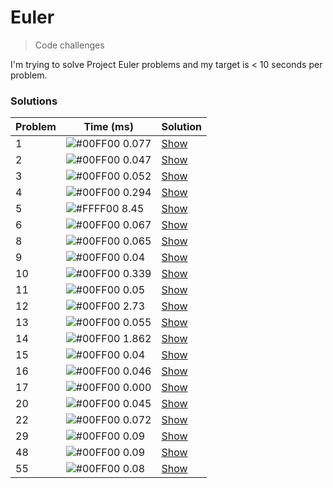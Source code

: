 # Euler
> Code challenges

I'm trying to solve Project Euler problems and my target is < 10 seconds per problem.

### Solutions

| Problem | Time (ms)                                                     | Solution                                                                   |
| ------- | ------------------------------------------------------------- | -------------------------------------------------------------------------- |
| 1       | ![#00FF00](http://placehold.it/15/00FF00/000000?text=+) 0.077 | [Show](https://github.com/hmleal/euler/blob/master/problem-01/solution.py) |
| 2       | ![#00FF00](http://placehold.it/15/00FF00/000000?text=+) 0.047 | [Show](https://github.com/hmleal/euler/blob/master/problem-02/solution.py) |
| 3       | ![#00FF00](http://placehold.it/15/00FF00/000000?text=+) 0.052 | [Show](https://github.com/hmleal/euler/blob/master/problem-03/solution.py) |
| 4       | ![#00FF00](http://placehold.it/15/00FF00/000000?text=+) 0.294 | [Show](https://github.com/hmleal/euler/blob/master/problem-04/solution.py) |
| 5       | ![#FFFF00](http://placehold.it/15/FFFF00/000000?text=+)  8.45 | [Show](https://github.com/hmleal/euler/blob/master/problem-05/solution.py) |
| 6       | ![#00FF00](http://placehold.it/15/00FF00/000000?text=+) 0.067 | [Show](https://github.com/hmleal/euler/blob/master/problem-06/solution.py) |
| 8       | ![#00FF00](http://placehold.it/15/00FF00/000000?text=+) 0.065 | [Show](https://github.com/hmleal/euler/blob/master/problem-08/solution.py) |
| 9       | ![#00FF00](http://placehold.it/15/00FF00/000000?text=+)  0.04 | [Show](https://github.com/hmleal/euler/blob/master/problem-09/solution.py) |
| 10      | ![#00FF00](http://placehold.it/15/00FF00/000000?text=+) 0.339 | [Show](https://github.com/hmleal/euler/blob/master/problem-10/solution.py) |
| 11      | ![#00FF00](http://placehold.it/15/00FF00/000000?text=+)  0.05 | [Show](https://github.com/hmleal/euler/blob/master/problem-11/solution.py) |
| 12      | ![#00FF00](http://placehold.it/15/00FF00/000000?text=+)  2.73 | [Show](https://github.com/hmleal/euler/blob/master/problem-12/solution.py) |
| 13      | ![#00FF00](http://placehold.it/15/00FF00/000000?text=+) 0.055 | [Show](https://github.com/hmleal/euler/blob/master/problem-13/solution.py) |
| 14      | ![#00FF00](http://placehold.it/15/00FF00/000000?text=+) 1.862 | [Show](https://github.com/hmleal/euler/blob/master/problem-14/solution.py) |
| 15      | ![#00FF00](http://placehold.it/15/00FF00/000000?text=+)  0.04 | [Show](https://github.com/hmleal/euler/blob/master/problem-15/solution.py) |
| 16      | ![#00FF00](http://placehold.it/15/00FF00/000000?text=+) 0.046 | [Show](https://github.com/hmleal/euler/blob/master/problem-16/solution.py) |
| 17      | ![#00FF00](http://placehold.it/15/00FF00/000000?text=+) 0.000 | [Show](https://github.com/hmleal/euler/blob/master/problem-17/solution.py) |
| 20      | ![#00FF00](http://placehold.it/15/00FF00/000000?text=+) 0.045 | [Show](https://github.com/hmleal/euler/blob/master/problem-20/solution.py) |
| 22      | ![#00FF00](http://placehold.it/15/00FF00/000000?text=+) 0.072 | [Show](https://github.com/hmleal/euler/blob/master/problem-22/solution.py) |
| 29      | ![#00FF00](http://placehold.it/15/00FF00/000000?text=+)  0.09 | [Show](https://github.com/hmleal/euler/blob/master/problem-29/solution.py) |
| 48      | ![#00FF00](http://placehold.it/15/00FF00/000000?text=+)  0.09 | [Show](https://github.com/hmleal/euler/blob/master/problem-48/solution.py) |
| 55      | ![#00FF00](http://placehold.it/15/00FF00/000000?text=+)  0.08 | [Show](https://github.com/hmleal/euler/blob/master/problem-55/solution.py) |
